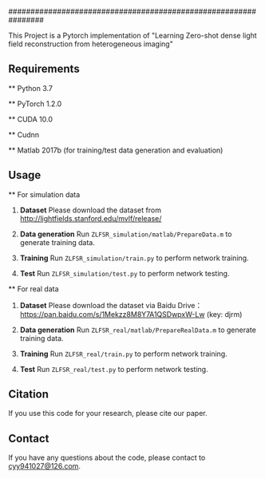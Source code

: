 ################################################################

This Project is a Pytorch implementation of "Learning Zero-shot dense light field reconstruction from heterogeneous imaging"

## Requirements
** Python 3.7

** PyTorch 1.2.0

** CUDA 10.0

** Cudnn

** Matlab 2017b (for training/test data generation and evaluation)


## Usage
** For simulation data
1. **Dataset** Please download the dataset from http://lightfields.stanford.edu/mvlf/release/

2. **Data generation** Run `ZLFSR_simulation/matlab/PrepareData.m` to generate training data.

3. **Training** Run `ZLFSR_simulation/train.py`  to perform network training.

4. **Test** Run `ZLFSR_simulation/test.py`  to perform network testing.

** For real data
1. **Dataset** Please download the dataset via Baidu Drive：https://pan.baidu.com/s/1Mekzz8M8Y7A1QSDwpxW-Lw (key: djrm) 

2. **Data generation** Run `ZLFSR_real/matlab/PrepareRealData.m` to generate training data.

3. **Training** Run `ZLFSR_real/train.py`  to perform network training.

4. **Test** Run `ZLFSR_real/test.py`  to perform network testing.


## Citation
If you use this code for your research, please cite our paper.


## Contact
If you have any questions about the code, please contact to cyy941027@126.com.
